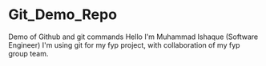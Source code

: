 # Git_Demo_Repo
Demo of Github and git commands
Hello I'm Muhammad Ishaque (Software Engineer)
I'm using git for my fyp project, with collaboration of my fyp group team. 